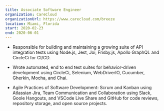 ```yaml
---
title: Associate Software Engineer
organization: CareCloud
organizationUrl: https://www.carecloud.com/breeze
location: Miami, Florida
start: 2020-02-23
end: 2020-06-01
---
```


* Responsible for building and maintaining a growing suite of API integration tests using Node.js, Jest, Joi, Frisby.js, Apollo GraphQL and CircleCi for CI/CD.

* Wrote automated, end to end test suites for behavior-driven development using CircleCi, Selenium, WebDriverIO, Cucumber, Gherkin, Mocha, and Chai.

* Agile Practices of Software Development: Scrum and Kanban using Atlassian Jira, Team Communication and Collaboration using Slack, Goole Hangouts, and VSCode Live Share and GitHub for code reviews, repository storage, and open source projects.